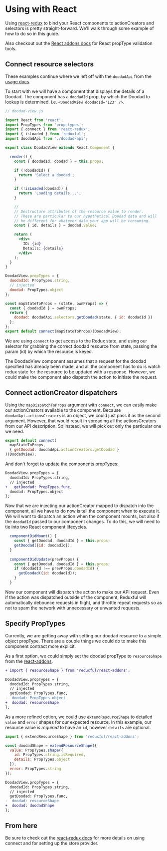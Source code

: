 # Using with React

Using [react-redux] to bind your React components to actionCreators and
selectors is pretty straight-forward. We'll walk through some example of
how to do so in this guide.

Also checkout out the [React addons docs][react-addons]
for React propType validation tools.

## Connect resource selectors

These examples continue where we left off with the  `doodadApi`
from the [usage docs].

To start with we will have a component that displays the details of a Doodad.
The component has a `doodadId` prop, by which the Doodad to lookup is
determined. i.e. `<DoodadView doodadId='123' />`.

```jsx harmony
// doodad-view.js

import React from 'react';
import PropTypes from 'prop-types';
import { connect } from 'react-redux';
import { isLoaded } from 'reduxful';
import doodadApi from './doodad-api';

export class DoodadView extends React.Component {

  render() {
    const { doodadId, doodad } = this.props;

    if (!doodadId) {
      return 'Select a doodad';
    }

    if (!isLoaded(doodad)) {
      return 'Loading details...';
    }

    //
    // Destructure attributes of the resource value to render.
    // These are particular to our hypothetical Doodad data and will
    // be different for whatever data your app will be consuming.
    const { id, details } = doodad.value;

    return (
      <div>
        ID: {id}
        Details: {details}
      </div>
    );
  }
}

DoodadView.propTypes = {
  doodadId: PropTypes.string,
  // injected
  doodad: PropTypes.object
};

const mapStateToProps = (state, ownProps) => {
  const { doodadId } = ownProps;
  return {
    doodad: doodadApi.selectors.getDoodad(state, { id: doodadId })
  };
};
export default connect(mapStateToProps)(DoodadView);
```

We are using `connect` to get access to the Redux state, and using our selector
for grabbing the correct doodad resource from state, passing the param (id) 
by which the resource is keyed.

The DoodadView component assumes that a request for the doodad specified has
already been made, and all the component has to do is watch redux state for the
resource to be updated with a response. However, we could make the component
also dispatch the action to initiate the request.

## Connect actionCreator dispatchers

Using the `mapDispatchToProps` argument with `connect`, we can easily make
our actionCreators available to the component.
Because `doodadApi.actionsCreators` is an object, we could just pass it as
the second argument. However, that would result in spreading all the
actionsCreators from our API description. So instead, we will pick out only the
particular one we need.

```jsx harmony
export default connect(
  mapStateToProps,
  { getDoodad: doodadApi.actionCreators.getDoodad }
)(DoodadView);
```

And don't forget to update the components propTypes:

```diff
DoodadView.propTypes = {
  doodadId: PropTypes.string,
  // injected
+   getDoodad: PropTypes.func,
  doodad: PropTypes.object
};
```

Now that we are injecting our actionCreator mapped to dispatch into the
component, all we have to do now is tell the component when to execute it.
We will want to dispatch an action when the component mounts, but also if the
`doodadId` passed to our component changes. To do this, we will need to tie
into two React component lifecycles.

```jsx harmony
  componentDidMount() {
    const { getDoodad, doodadId } = this.props;
    getDoodad({id: doodadId});
  }
  
  componentDidUpdate(prevProps) {
    const { getDoodad, doodadId } = this.props;
    if (doodadId !== prevProps.doodadId) {
      getDoodad({id: doodadId});
    }
  }
```

Now our component will dispatch the action to make our API request. Even if the
action was dispatched outside of the component, Reduxful will automatically
debounce requests in flight, and throttle repeat requests so as not to spam the
network with unnecessary or unwanted requests.

## Specify PropTypes

Currently, we are getting away with setting our doodad resource to a simple
object propType. There are a couple things we could do to make this component
contract more explicit.

As a first option, we could simply set the doodad propType to `resourceShape`
from the [react-addons].

```diff
+ import { resourceShape } from 'reduxful/react-addons';

DoodadView.propTypes = {
  doodadId: PropTypes.string,
  // injected
  getDoodad: PropTypes.func,
-  doodad: PropTypes.object
+  doodad: resourceShape
};
```

As a more refined option, we could use `extendResourceShape` to detailed
`value` and `error` shapes for our expected resource. In this example, our
resource value _is required_ to have an `id`, however `details` are optional.

```jsx harmony
import { extendResourceShape } from 'reduxful/react-addons';

const doodadShape = extendResourceShape({
  value: PropTypes.shape({
    id: PropTypes.string.isRequired,
    details: PropTypes.object
  }),
  error: PropTypes.string
});
```

```diff
DoodadView.propTypes = {
  doodadId: PropTypes.string,
  // injected
  getDoodad: PropTypes.func,
-  doodad: resourceShape
+  doodad: doodadShape
};
``` 

## From here

Be sure to check out the [react-redux docs] for more details on using connect
and for setting up the store provider.


<!-- Links -->
[usage docs]:../README.md#usage
[react-addons]:react-addons-api.md

<!-- External Links -->
[react-redux]:https://github.com/reduxjs/react-redux
[react-redux docs]:https://github.com/reduxjs/react-redux/blob/master/docs/api.md
